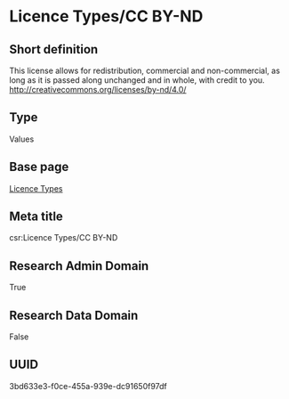# Licence Types/CC BY-ND
## Short definition
This license allows for redistribution, commercial and non-commercial, as long as it is passed along unchanged and in whole, with credit to you. http://creativecommons.org/licenses/by-nd/4.0/
## Type
Values
## Base page
[Licence Types](../../Picklists/Licence%20Types.md)
## Meta title
csr:Licence Types/CC BY-ND
## Research Admin Domain
True
## Research Data Domain
False
## UUID
3bd633e3-f0ce-455a-939e-dc91650f97df
